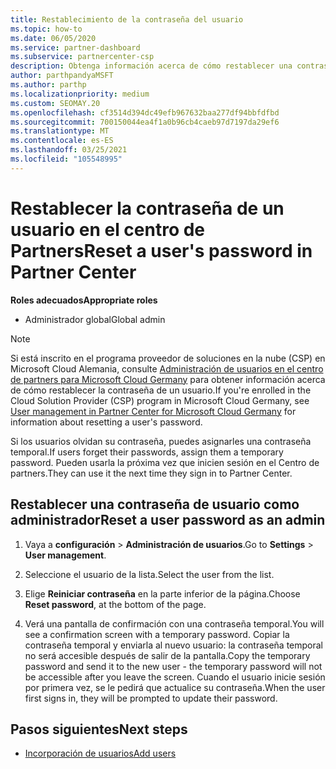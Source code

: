 ```yaml
---
title: Restablecimiento de la contraseña del usuario
ms.topic: how-to
ms.date: 06/05/2020
ms.service: partner-dashboard
ms.subservice: partnercenter-csp
description: Obtenga información acerca de cómo restablecer una contraseña de usuario en el centro de Partners. Los usuarios recibirán una contraseña temporal la próxima vez que inicien sesión en el centro de Partners.
author: parthpandyaMSFT
ms.author: parthp
ms.localizationpriority: medium
ms.custom: SEOMAY.20
ms.openlocfilehash: cf3514d394dc49efb967632baa277df94bbfdfbd
ms.sourcegitcommit: 700150044ea4f1a0b96cb4caeb97d7197da29ef6
ms.translationtype: MT
ms.contentlocale: es-ES
ms.lasthandoff: 03/25/2021
ms.locfileid: "105548995"
---
```

# <a name="reset-a-users-password-in-partner-center"></a><span data-ttu-id="6ed60-104">Restablecer la contraseña de un usuario en el centro de Partners</span><span class="sxs-lookup"><span data-stu-id="6ed60-104">Reset a user's password in Partner Center</span></span>

<span data-ttu-id="6ed60-105">**Roles adecuados**</span><span class="sxs-lookup"><span data-stu-id="6ed60-105">**Appropriate roles**</span></span>

- <span data-ttu-id="6ed60-106">Administrador global</span><span class="sxs-lookup"><span data-stu-id="6ed60-106">Global admin</span></span>

> [!NOTE]  
> <span data-ttu-id="6ed60-107">Si está inscrito en el programa proveedor de soluciones en la nube (CSP) en Microsoft Cloud Alemania, consulte [Administración de usuarios en el centro de partners para Microsoft Cloud Germany](user-management-in-partner-center-for-microsoft-cloud-germany.md) para obtener información acerca de cómo restablecer la contraseña de un usuario.</span><span class="sxs-lookup"><span data-stu-id="6ed60-107">If you're enrolled in the Cloud Solution Provider (CSP) program in Microsoft Cloud Germany, see [User management in Partner Center for Microsoft Cloud Germany](user-management-in-partner-center-for-microsoft-cloud-germany.md) for information about resetting a user's password.</span></span>

<span data-ttu-id="6ed60-108">Si los usuarios olvidan su contraseña, puedes asignarles una contraseña temporal.</span><span class="sxs-lookup"><span data-stu-id="6ed60-108">If users forget their passwords, assign them a temporary password.</span></span> <span data-ttu-id="6ed60-109">Pueden usarla la próxima vez que inicien sesión en el Centro de partners.</span><span class="sxs-lookup"><span data-stu-id="6ed60-109">They can use it the next time they sign in to Partner Center.</span></span>

## <a name="reset-a-user-password-as-an-admin"></a><span data-ttu-id="6ed60-110">Restablecer una contraseña de usuario como administrador</span><span class="sxs-lookup"><span data-stu-id="6ed60-110">Reset a user password as an admin</span></span>

1. <span data-ttu-id="6ed60-111">Vaya a **configuración** &gt; **Administración de usuarios**.</span><span class="sxs-lookup"><span data-stu-id="6ed60-111">Go to **Settings** &gt; **User management**.</span></span>

2. <span data-ttu-id="6ed60-112">Seleccione el usuario de la lista.</span><span class="sxs-lookup"><span data-stu-id="6ed60-112">Select the user from the list.</span></span>

3. <span data-ttu-id="6ed60-113">Elige **Reiniciar contraseña** en la parte inferior de la página.</span><span class="sxs-lookup"><span data-stu-id="6ed60-113">Choose **Reset password**, at the bottom of the page.</span></span>

4. <span data-ttu-id="6ed60-114">Verá una pantalla de confirmación con una contraseña temporal.</span><span class="sxs-lookup"><span data-stu-id="6ed60-114">You will see a confirmation screen with a temporary password.</span></span> <span data-ttu-id="6ed60-115">Copiar la contraseña temporal y enviarla al nuevo usuario: la contraseña temporal no será accesible después de salir de la pantalla.</span><span class="sxs-lookup"><span data-stu-id="6ed60-115">Copy the temporary password and send it to the new user - the temporary password will not be accessible after you leave the screen.</span></span> <span data-ttu-id="6ed60-116">Cuando el usuario inicie sesión por primera vez, se le pedirá que actualice su contraseña.</span><span class="sxs-lookup"><span data-stu-id="6ed60-116">When the user first signs in, they will be prompted to update their password.</span></span>

## <a name="next-steps"></a><span data-ttu-id="6ed60-117">Pasos siguientes</span><span class="sxs-lookup"><span data-stu-id="6ed60-117">Next steps</span></span>

- [<span data-ttu-id="6ed60-118">Incorporación de usuarios</span><span class="sxs-lookup"><span data-stu-id="6ed60-118">Add users</span></span>](create-user-accounts-and-set-permissions.md)